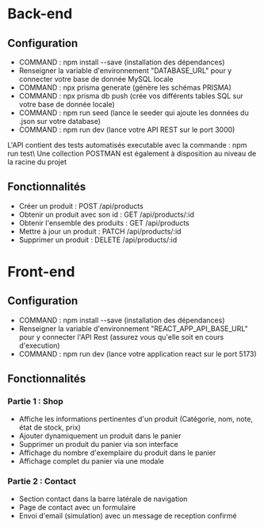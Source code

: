 # Back-end

## Configuration

- COMMAND : npm install --save (installation des dépendances)
- Renseigner la variable d'environnement "DATABASE_URL" pour y connecter votre base de donnée MySQL locale
- COMMAND : npx prisma generate (génère les schémas PRISMA)
- COMMAND : npx prisma db push (crée vos différents tables SQL sur votre base de donnée locale)
- COMMAND : npm run seed (lance le seeder qui ajoute les données du .json sur votre database)
- COMMAND : npm run dev (lance votre API REST sur le port 3000)

L'API contient des tests automatisés executable avec la commande : npm run test\\
Une collection POSTMAN est également à disposition au niveau de la racine du projet

## Fonctionnalités

- Créer un produit : POST /api/products
- Obtenir un produit avec son id : GET /api/products/:id
- Obtenir l'ensemble des produits : GET /api/products
- Mettre à jour un produit : PATCH /api/products/:id
- Supprimer un produit : DELETE /api/products/:id

# Front-end

## Configuration

- COMMAND : npm install --save (installation des dépendances)
- Renseigner la variable d'environnement "REACT_APP_API_BASE_URL" pour y connecter l'API Rest (assurez vous qu'elle soit en cours d'execution)
- COMMAND : npm run dev (lance votre application react sur le port 5173)

## Fonctionnalités

### Partie 1 : Shop

- Affiche les informations pertinentes d'un produit (Catégorie, nom, note, état de stock, prix)
- Ajouter dynamiquement un produit dans le panier
- Supprimer un produit du panier via son interface
- Affichage du nombre d'exemplaire du produit dans le panier
- Affichage complet du panier via une modale

### Partie 2 : Contact

- Section contact dans la barre latérale de navigation
- Page de contact avec un formulaire
- Envoi d'email (simulation) avec un message de reception confirmé
